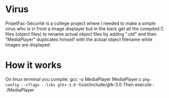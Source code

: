 # Virus
ProjetFac-Sécurité is a college project where I needed to make a simple virus who is in front a image displayer but in the back get all the compiled C files (object files)
to rename actual object files by adding ".old" and then "MediaPlayer" duplicates himself with the actual object filename while images are displayed



# How it works
  On linux terminal you compile:  gcc -o MediaPlayer MediaPlayer.c `pkg-config --cflags --libs gtk+-3.0` -I/usr/include/gtk-3.0
  Then execute                 :  ./MediaPlayer
